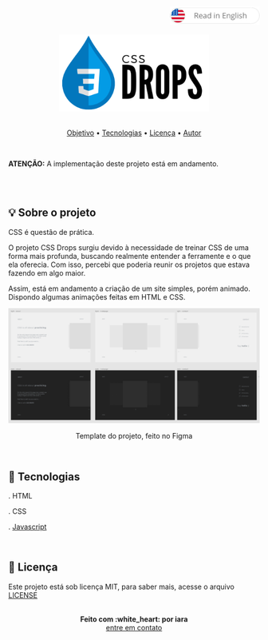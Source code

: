 <div align="right" >
    <a href="./README.md">
    <img src="./.github/lg-button-en.png" alt="es-en" width="180px" ></img>
  </a>
</div>
<br/>

<div align="center">
  <img src="./.github/cssdrops.png" alt="CSS Drops" width="300">
</div>

<br/>
<p align="center">
 <a href="#sobre">Objetivo</a>  • 
 <a href="#tecnologias">Tecnologias</a>  •  
 <a href="#licenc-a">Licença</a>  •  
 <a href="#autor">Autor</a>
</p>

<br/>
<p>
  <strong>ATENÇÃO:</strong> A implementação deste projeto está em andamento.
</p>
<br/>

<br/>
<a name="sobre"/>

## :bulb: Sobre o projeto

  CSS é questão de prática.

  O projeto CSS Drops surgiu devido à necessidade de treinar CSS de uma forma mais profunda, buscando realmente entender a ferramente e o que ela oferecia. Com isso, percebi que poderia reunir os projetos que estava fazendo em algo maior.

  Assim, está em andamento a criação de um site simples, porém animado. Dispondo algumas animações feitas em HTML e CSS. 

  <div align="center">
    <img src="./.github/cssdropsproject.png" alt="Template do projeto" width="800">
    <p>Template do projeto, feito no Figma</p>
  </div>

<br/>
<a name="tecnologias"/>

## :rocket: Tecnologias
    
  . HTML <br/>

  . CSS <br/>

  . [Javascript](https://www.javascript.com/) <br/>


<br/>
<a name="licenc-a"/>

## :notebook_with_decorative_cover: Licença

Este projeto está sob licença MIT, para saber mais, acesse o arquivo [LICENSE](./LICENSE)

<br/>
<a name="autor"/>

<div align='center'>
  <strong>Feito com :white_heart: por iara</strong>
  <br/>
  <a href="https://www.linkedin.com/in/iara/">entre em contato</a>
</div>
